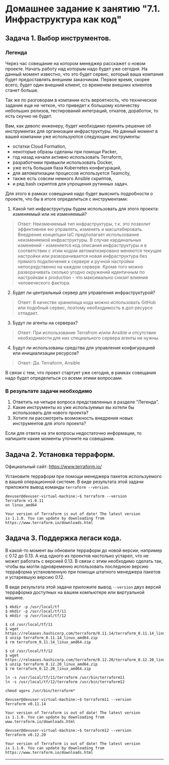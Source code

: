 # Домашнее задание к занятию "7.1. Инфраструктура как код"

## Задача 1. Выбор инструментов. 
 
### Легенда
 
Через час совещание на котором менеджер расскажет о новом проекте. Начать работу над которым надо 
будет уже сегодня. 
На данный момент известно, что это будет сервис, который ваша компания будет предоставлять внешним заказчикам.
Первое время, скорее всего, будет один внешний клиент, со временем внешних клиентов станет больше.

Так же по разговорам в компании есть вероятность, что техническое задание еще не четкое, что приведет к большому
количеству небольших релизов, тестирований интеграций, откатов, доработок, то есть скучно не будет.  
   
Вам, как девопс инженеру, будет необходимо принять решение об инструментах для организации инфраструктуры.
На данный момент в вашей компании уже используются следующие инструменты: 
- остатки Сloud Formation, 
- некоторые образы сделаны при помощи Packer,
- год назад начали активно использовать Terraform, 
- разработчики привыкли использовать Docker, 
- уже есть большая база Kubernetes конфигураций, 
- для автоматизации процессов используется Teamcity, 
- также есть совсем немного Ansible скриптов, 
- и ряд bash скриптов для упрощения рутинных задач.  

Для этого в рамках совещания надо будет выяснить подробности о проекте, что бы в итоге определиться с инструментами:

1. Какой тип инфраструктуры будем использовать для этого проекта: изменяемый или не изменяемый?
>Ответ: Неизменяемый тип инфраструктуры, т.к. это позволит эффективнее ею управлять, изменять и масштабировать. 
Внедрение концепции IaC предполагает использование неизменяемой инфраструктуры. В случае кардинальных изменений - изменяется код описания инфраструктуры и в соответствии с этим кодом автоматизировано меняются текущие настройки или разворачивается новая инфраструктура без прямого подключения к сервере и ручной настройки непосредственно на каждом сервере. Кроме того можно разворачивать сколько угодно окружений идентичным по настройкам к production - что максимально снизит влияния человеческого фактора.

    
2. Будет ли центральный сервер для управления инфраструктурой?
>Ответ: В качестве хранилища кода можно использовать GitHub или подобный сервис, поэтому необходимость в доп ресурсе отпадает. 
3. Будут ли агенты на серверах?
>Ответ: При использование Terrafrom и/или Ansible и отсутствия необходимости для них специального сервера агенты не нужны.
4. Будут ли использованы средства для управления конфигурацией или инициализации ресурсов? 
>Ответ: Да. Terraform, Ansible
 
В связи с тем, что проект стартует уже сегодня, в рамках совещания надо будет определиться со всеми этими вопросами.

### В результате задачи необходимо

1. Ответить на четыре вопроса представленных в разделе "Легенда". 
1. Какие инструменты из уже используемых вы хотели бы использовать для нового проекта? 
1. Хотите ли рассмотреть возможность внедрения новых инструментов для этого проекта? 

Если для ответа на эти вопросы недостаточно информации, то напишите какие моменты уточните на совещании.


## Задача 2. Установка терраформ. 

Официальный сайт: https://www.terraform.io/

Установите терраформ при помощи менеджера пакетов используемого в вашей операционной системе.
В виде результата этой задачи приложите вывод команды `terraform --version`.

```
devuser@devuser-virtual-machine:~$ terraform --version
Terraform v1.0.11
on linux_amd64

Your version of Terraform is out of date! The latest version
is 1.1.0. You can update by downloading from https://www.terraform.io/downloads.html

```

## Задача 3. Поддержка легаси кода. 

В какой-то момент вы обновили терраформ до новой версии, например с 0.12 до 0.13. 
А код одного из проектов настолько устарел, что не может работать с версией 0.13. 
В связи с этим необходимо сделать так, чтобы вы могли одновременно использовать последнюю версию терраформа установленную при помощи
штатного менеджера пакетов и устаревшую версию 0.12. 

В виде результата этой задачи приложите вывод `--version` двух версий терраформа доступных на вашем компьютере 
или виртуальной машине.

```
$ mkdir -p /usr/local/tf
$ mkdir -p /usr/local/tf/11
$ mkdir -p /usr/local/tf/12

$ cd /usr/local/tf/11
$ wget https://releases.hashicorp.com/terraform/0.11.14/terraform_0.11.14_linux_amd64.zip
$ unzip terraform_0.11.14_linux_amd64.zip
$ rm terraform_0.11.14_linux_amd64.zip

$ cd /usr/local/tf/12
$ wget https://releases.hashicorp.com/terraform/0.12.20/terraform_0.12.20_linux_amd64.zip
$ unzip terraform_0.12.20_linux_amd64.zip
$ rm terraform_0.12.20_linux_amd64.zip

ln -s /usr/local/tf/11/terraform /usr/bin/terraform11
ln -s /usr/local/tf/12/terraform /usr/bin/terraform12

chmod ugo+x /usr/bin/terraform*

```

```
devuser@devuser-virtual-machine:~$ terraform11 --version
Terraform v0.11.14

Your version of Terraform is out of date! The latest version
is 1.1.0. You can update by downloading from www.terraform.io/downloads.html

```

```
devuser@devuser-virtual-machine:~$ terraform12 --version
Terraform v0.12.20

Your version of Terraform is out of date! The latest version
is 1.1.0. You can update by downloading from https://www.terraform.io/downloads.html

```
---
